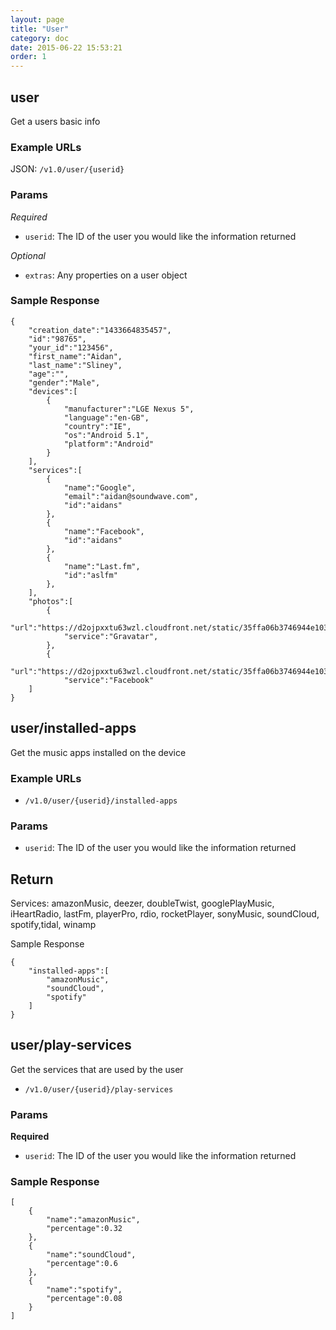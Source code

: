 ```yaml
---
layout: page
title: "User"
category: doc
date: 2015-06-22 15:53:21
order: 1
---
```

## user
Get a users basic info

### Example URLs
JSON: `/v1.0/user/{userid}`

### Params
*Required*

* `userid`: The ID of the user you would like the information returned

*Optional*

* `extras`: Any properties on a user object

### Sample Response
```
{
	"creation_date":"1433664835457",
	"id":"98765",
	"your_id":"123456",
	"first_name":"Aidan",
	"last_name":"Sliney",
	"age":"",
	"gender":"Male",
	"devices":[
		{
			"manufacturer":"LGE Nexus 5",
			"language":"en-GB",
			"country":"IE",
			"os":"Android 5.1",
			"platform":"Android"
		}
	],
	"services":[
		{
			"name":"Google",
			"email":"aidan@soundwave.com",
			"id":"aidans"
		},
		{
			"name":"Facebook",
			"id":"aidans"
		},
		{
			"name":"Last.fm",
			"id":"aslfm"
		},
	],
	"photos":[
		{
			"url":"https://d2ojpxxtu63wzl.cloudfront.net/static/35ffa06b3746944e1032e08c8a5d585c_dffe6805761961d6f26dc0f27a9b9ad27f035af91aad98432a349f38f0abd97f",
			"service":"Gravatar",
		},
		{
			"url":"https://d2ojpxxtu63wzl.cloudfront.net/static/35ffa06b3746944e1032e08c8a5d585c_dffe6805761961d6f26dc0f27a9b9ad27f035af91aad98432a349f38f0abd97f",
			"service":"Facebook"
	]
}
```

## user/installed-apps
Get the music apps installed on the device

### Example URLs

* `/v1.0/user/{userid}/installed-apps`

### Params

* `userid`: The ID of the user you would like the information returned

## Return

Services: amazonMusic, deezer, doubleTwist, googlePlayMusic, iHeartRadio, lastFm, playerPro, rdio, rocketPlayer, sonyMusic, soundCloud, spotify,tidal, winamp

Sample Response

```
{
	"installed-apps":[
		"amazonMusic",
		"soundCloud",
		"spotify"
	]
}
```

## user/play-services
Get the services that are used by the user

* `/v1.0/user/{userid}/play-services`

### Params

**Required**

* `userid`: The ID of the user you would like the information returned

### Sample Response

```
[
	{
		"name":"amazonMusic",
		"percentage":0.32
	},
	{
		"name":"soundCloud",
		"percentage":0.6
	},
	{
		"name":"spotify",
		"percentage":0.08
	}
]
```
